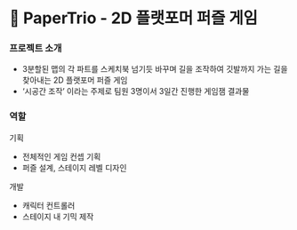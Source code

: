 # 📜 PaperTrio - 2D 플랫포머 퍼즐 게임

### 프로젝트 소개

- 3분할된 맵의 각 파트를 스케치북 넘기듯 바꾸며 길을 조작하여 깃발까지 가는 길을 찾아내는 2D 플랫포머 퍼즐 게임
- ‘시공간 조작’ 이라는 주제로 팀원 3명이서 3일간 진행한 게임잼 결과물

### 역할

기획

- 전체적인 게임 컨셉 기획
- 퍼즐 설계, 스테이지 레벨 디자인

개발

- 캐릭터 컨트롤러
- 스테이지 내 기믹 제작
